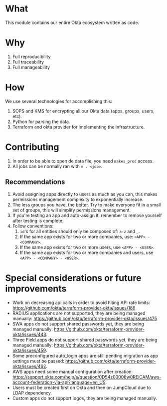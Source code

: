 # What

This module contains our entire Okta ecosystem written as code.

# Why

1. Full reproducibility
2. Full traceability
3. Full manageability

# How

We use several technologies for accomplishing this:

1. SOPS and KMS for encrypting all our Okta data (apps, groups, users, etc).
2. Python for parsing the data.
3. Terraform and okta provider for implementing the infrastructure.

# Contributing

1. In order to be able to open de data file, you need `makes_prod` access.
2. All jobs can be normally ran with `m . <job>`.

## Recommendations

1. Avoid assigning apps directly to users as much as you can,
  this makes permissions management complexity to exponentially increase.
2. The less groups you have, the better.
  Try to make everyone fit in a small set of groups,
  this will simplify permissions management.
3. If you're testing an app and auto-assign it,
  remember to remove yourself after testing is complete.
4. Follow conventions:
   1. `id`'s for all entities should only be composed of: `a-z` and `_`.
   2. If the same app exists for two or more companies, use: `<APP> - <COMPANY>`.
   3. If the same app exists for two or more users, use `<APP> - <USER>`.
   4. If the same app exists for two or more companies and users, use `<APP> - <COMPANY> - <USER>`.

# Special considerations or future improvements

- Work on decreasing api calls in order to avoid hiting API rate limits:
  https://github.com/okta/terraform-provider-okta/issues/186.
- RADIUS applications are not supported, they are being managed manually:
  https://github.com/okta/terraform-provider-okta/issues/475
- SWA apps do not support shared passwords yet, they are being managed manually:
  https://github.com/okta/terraform-provider-okta/issues/443.
- Three Field apps do not support shared passwords yet, they are being managed manually:
  https://github.com/okta/terraform-provider-okta/issues/459.
- Some preconfigured auto_login apps are still pending migration as app settings must be passed:
  https://github.com/okta/terraform-provider-okta/issues/462.
- AWS apps need some manual configuration after creation:
  https://support.okta.com/help/s/question/0D54z00006w0REiCAM/aws-account-federation-via-api?language=en_US.
- Users must be created first on Okta and then on JumpCloud due to LDAP dependency.
- Custom apps do not support logos, they are being managed manually.
